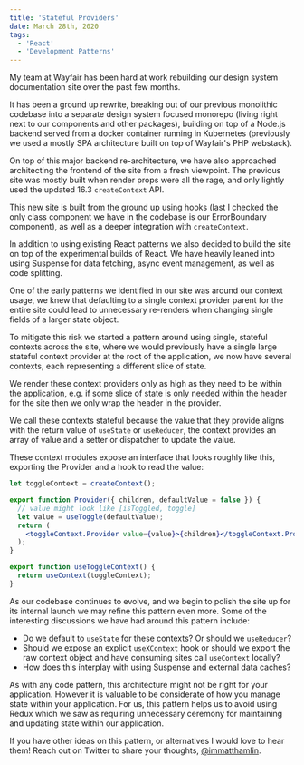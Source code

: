 ```yaml
---
title: 'Stateful Providers'
date: March 28th, 2020
tags:
  - 'React'
  - 'Development Patterns'
---
```


My team at Wayfair has been hard at work rebuilding our design system
documentation site over the past few months.

It has been a ground up rewrite, breaking out of our previous monolithic
codebase into a separate design system focused monorepo (living right next to
our components and other packages), building on top of a Node.js backend served
from a docker container running in Kubernetes (previously we used a mostly SPA
architecture built on top of Wayfair's PHP webstack).

On top of this major backend re-architecture, we have also approached
architecting the frontend of the site from a fresh viewpoint. The previous site
was mostly built when render props were all the rage, and only lightly used the
updated 16.3 `createContext` API.

This new site is built from the ground up using hooks (last I checked the only
class component we have in the codebase is our ErrorBoundary component), as well
as a deeper integration with `createContext`.

In addition to using existing React patterns we also decided to build the site
on top of the experimental builds of React. We have heavily leaned into using
Suspense for data fetching, async event management, as well as code splitting.

One of the early patterns we identified in our site was around our context
usage, we knew that defaulting to a single context provider parent for the
entire site could lead to unnecessary re-renders when changing single fields of
a larger state object.

To mitigate this risk we started a pattern around using single, stateful
contexts across the site, where we would previously have a single large stateful
context provider at the root of the application, we now have several contexts,
each representing a different slice of state.

We render these context providers only as high as they need to be within the
application, e.g. if some slice of state is only needed within the header for
the site then we only wrap the header in the provider.

We call these contexts stateful because the value that they provide aligns with
the return value of `useState` or `useReducer`, the context provides an array of
value and a setter or dispatcher to update the value.

These context modules expose an interface that looks roughly like this,
exporting the Provider and a hook to read the value:

```jsx
let toggleContext = createContext();

export function Provider({ children, defaultValue = false }) {
  // value might look like [isToggled, toggle]
  let value = useToggle(defaultValue);
  return (
    <toggleContext.Provider value={value}>{children}</toggleContext.Provider>
  );
}

export function useToggleContext() {
  return useContext(toggleContext);
}
```

As our codebase continues to evolve, and we begin to polish the site up for its
internal launch we may refine this pattern even more. Some of the interesting
discussions we have had around this pattern include:

- Do we default to `useState` for these contexts? Or should we `useReducer`?
- Should we expose an explicit `useXContext` hook or should we export the raw
  context object and have consuming sites call `useContext` locally?
- How does this interplay with using Suspense and external data caches?

As with any code pattern, this architecture might not be right for your
application. However it is valuable to be considerate of how you manage state
within your application. For us, this pattern helps us to avoid using Redux
which we saw as requiring unnecessary ceremony for maintaining and updating
state within our application.

If you have other ideas on this pattern, or alternatives I would love to hear
them! Reach out on Twitter to share your thoughts,
[@immatthamlin](https://twitter.com/immatthamlin).
